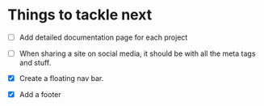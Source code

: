 # Things to tackle next
- [ ] Add detailed documentation page for each project

- [ ] When sharing a site on social media, it should be with all the meta tags and stuff.

- [x] Create a floating nav bar.

- [x] Add a footer